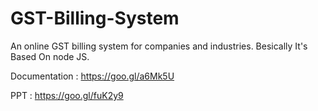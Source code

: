 # GST-Billing-System
An online GST billing system for companies and industries.
Besically It's Based On node JS.

Documentation : https://goo.gl/a6Mk5U


PPT : https://goo.gl/fuK2y9

